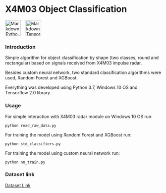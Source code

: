# X4M03 Object Classification
<img src="https://cdn3.iconfinder.com/data/icons/logos-and-brands-adobe/512/267_Python-512.png"
     alt="Markdown Python icon"
     height="50px"
/>&nbsp;&nbsp;&nbsp;
<img src="https://iconape.com/wp-content/files/cy/352956/png/tensorflow-logo.png"
     alt="Markdown Tensorflow icon"
     height="50px"
/>

### Introduction

Simple algorithm for object classification by shape (two classes, round and rectangular) based on signals received from X4M03 impulse radar.

Besides custom neural network, two standard classification algorithms were used, Random Forest and XGBoost.

Everything was developed using Python 3.7, Windows 10 OS and Tensorflow 2.0 library.

### Usage

For simple interaction with X4M03 radar module on Windows 10 OS run:
```
python read_raw_data.py
```
For training the model using Random Forest and XGBoost run:
```
python std_classifiers.py
```

For training the model using custom neural network run:
```
python nn_train.py
```

### Dataset link

[Dataset Link](https://drive.google.com/file/d/1xCUHJo-m2V84Wxikm9bFzZilpWtedFFw/view?usp=sharing)
